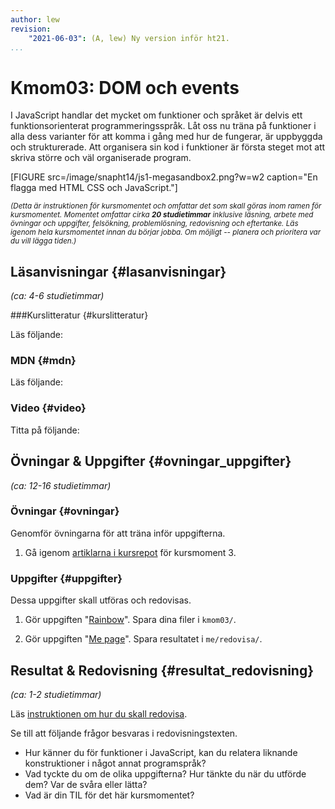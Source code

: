 ```yaml
---
author: lew
revision:
    "2021-06-03": (A, lew) Ny version inför ht21.
...
```

Kmom03: DOM och events
==================================

I JavaScript handlar det mycket om funktioner och språket är delvis ett funktionsorienterat programmeringsspråk. Låt oss nu träna på funktioner i alla dess varianter för att komma i gång med hur de fungerar, är uppbyggda och strukturerade. Att organisera sin kod i funktioner är första steget mot att skriva större och väl organiserade program.

[FIGURE src=/image/snapht14/js1-megasandbox2.png?w=w2 caption="En flagga med HTML CSS och JavaScript."]
<!--more-->
<small><i>(Detta är instruktionen för kursmomentet och omfattar det som skall göras inom ramen för kursmomentet. Momentet omfattar cirka **20 studietimmar** inklusive läsning, arbete med övningar och uppgifter, felsökning, problemlösning, redovisning och eftertanke. Läs igenom hela kursmomentet innan du börjar jobba. Om möjligt -- planera och prioritera var du vill lägga tiden.)</i></small>



Läsanvisningar  {#lasanvisningar}
---------------------------------

*(ca: 4-6 studietimmar)*


###Kurslitteratur  {#kurslitteratur}

Läs följande:

<!-- 1. Läs i boken [Speaking JavaScript: An In-Depth Guide for Programmers](kunskap/boken-speaking-javascript) om funktioner.
    * [Ch15 Functions](http://speakingjs.com/es5/ch15.html) -->

<!-- 1. [Eloquent JavaScript: A Modern Introduction to Programming](kunskap/boken-eloquent-javascript-a-modern-introduction-to-programming)
    * [Ch3 Functions](http://eloquentjavascript.net/03_functions.html) -->



### MDN {#mdn}

Läs följande:

<!-- 1. I dokumentet "[MDN JavaScript Guide](https://developer.mozilla.org/en-US/docs/Web/JavaScript/Guide)" läs om konstruktioner för funktioner.
    * [Functions](https://developer.mozilla.org/en-US/docs/Web/JavaScript/Guide/Functions)

1. I referensmanualen [JavaScript reference](https://developer.mozilla.org/en-US/docs/Web/JavaScript/Reference) läs översiktligt om funktioner.
    * [Functions](https://developer.mozilla.org/en-US/docs/Web/JavaScript/Reference/Functions) -->



<!--
###Artiklar {#artiklar}
-->


### Video  {#video}

Titta på följande:

<!-- 1. Videoserien [Lär dig JavaScript](https://www.youtube.com/playlist?list=PLKtP9l5q3ce_YXUQlr5aAzJ406vSsmeMT) är tätt kopplat till kursmaterialet. Kika igenom serien under kursens gång.

1. (Valfritt) Se JavaScript-gurun Douglas Crockford i forsättningen om historian om JavaScript: "[Crockford on JavaScript - Act III: Function the Ultimate](https://www.youtube.com/watch?v=ya4UHuXNygM)". -->



<!--
###Lästips {#lastips}

Det finns inga lästips.
-->



Övningar & Uppgifter  {#ovningar_uppgifter}
-------------------------------------------

*(ca: 12-16 studietimmar)*


### Övningar {#ovningar}

Genomför övningarna för att träna inför uppgifterna.

1. Gå igenom [artiklarna i kursrepot](https://github.com/dbwebb-se/js-v2/tree/master/articles/kmom03) för kursmoment 3.



### Uppgifter {#uppgifter}

Dessa uppgifter skall utföras och redovisas.

1. Gör uppgiften "[Rainbow](https://github.com/dbwebb-se/js-v2/blob/master/assignments/kmom03/01_rainbow.md)". Spara dina filer i `kmom03/`.

1. Gör uppgiften "[Me page](https://github.com/dbwebb-se/js-v2/blob/master/assignments/kmom03/02_mepage3.md)". Spara resultatet i `me/redovisa/`.



<!--
###Extra {#extra}

Det finns inga extra uppgifter.
-->



Resultat & Redovisning  {#resultat_redovisning}
-----------------------------------------------

*(ca: 1-2 studietimmar)*

Läs [instruktionen om hur du skall redovisa](./../redovisa).

Se till att följande frågor besvaras i redovisningstexten.

* Hur känner du för funktioner i JavaScript, kan du relatera liknande konstruktioner i något annat programspråk?
* Vad tyckte du om de olika uppgifterna? Hur tänkte du när du utförde dem? Var de svåra eller lätta?
* Vad är din TIL för det här kursmomentet?
